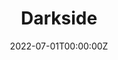 ---
date: "2022-07-01T00:00:00Z"
external_link: https://www.hauntedwordspress.com/issues
image:
  caption: Darkside  
  focal_point: Smart
summary: A spooky little story.
tags:
- Published
title: Darkside
---